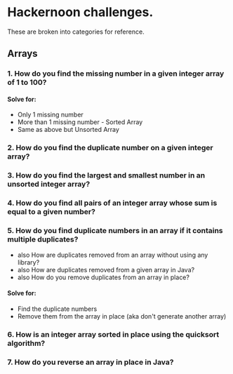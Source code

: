 # Hackernoon challenges.

These are broken into categories for reference.

## Arrays

### 1. How do you find the missing number in a given integer array of 1 to 100?

#### Solve for:

 * Only 1 missing number
 * More than 1 missing number - Sorted Array
 * Same as above but Unsorted Array  


### 2. How do you find the duplicate number on a given integer array?

### 3. How do you find the largest and smallest number in an unsorted integer array?

### 4. How do you find all pairs of an integer array whose sum is equal to a given number?

### 5. How do you find duplicate numbers in an array if it contains multiple duplicates?

 * also How are duplicates removed from an array without using any library?
 * also How are duplicates removed from a given array in Java?
 * also How do you remove duplicates from an array in place?

#### Solve for:

 * Find the duplicate numbers
 * Remove them from the array in place (aka don't generate another array)


### 6. How is an integer array sorted in place using the quicksort algorithm? 

### 7. How do you reverse an array in place in Java?
